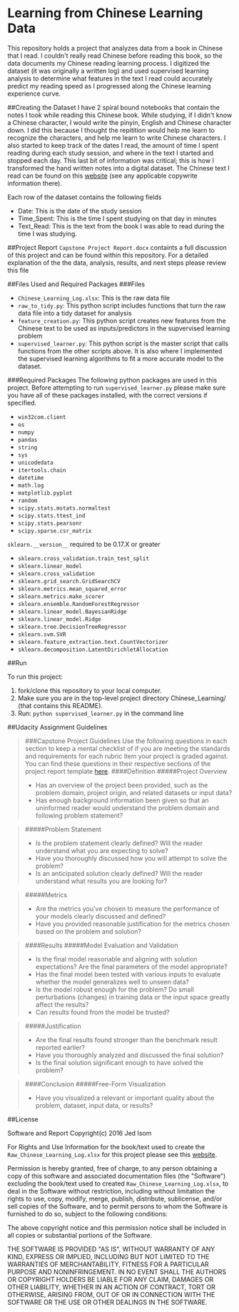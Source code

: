 
# Learning from Chinese Learning Data

This repository holds a project that analyzes data from a book in Chinese that I read.  I couldn't really read Chinese before reading this book, so the data documents my Chinese reading learning process.  I digitized the dataset (it was originally a written log) and used supervised learning analysis to determine what features in the text I read could accurately predict my reading speed as I progressed along the Chinese learning experience curve.

##Creating the Dataset
I have 2 spiral bound notebooks that contain the notes I took while reading this Chinese book.  While studying, if I didn't know a Chinese character, I would write the pinyin, English and Chinese character down.  I did this because I thought the repitition would help me learn to recognize the characters, and help me learn to write Chinese characters.  I also started to keep track of the dates I read, the amount of time I spent reading during each study session, and where in the text I started and stopped each day.  This last bit of information was critical; this is how I transformed the hand written notes into a digital dataset.  The Chinese text I read can be found on this [website](https://www.lds.org/scriptures/bofm?lang=zho) (see any applicable copywrite information there).  

Each row of the dataset contains the following fields
- Date: This is the date of the study session
- Time_Spent: This is the time I spent studying on that day in minutes
- Text_Read: This is the text from the book I was able to read during the time I was studying.

##Project Report
`Capstone Project Report.docx` containts a full discussion of this project and can be found within this repository.  For a detailed explanation of the the data, analysis, results, and next steps please review this file

##Files Used and Required Packages
###Files
- `Chinese_Learning_Log.xlsx`: This is the raw data file
- `raw_to_tidy.py`: This python script includes functions that turn the raw data file into a tidy dataset for analysis
- `feature_creation.py`: This python script creates new features from the Chinese text to be used as inputs/predictors in the supvervised learning problem
- `supervised_learner.py`: This python script is the master script that calls functions from the other scripts above.  It is also where I implemented the supervised learning algorithms to fit a more accurate model to the dataset.

###Required Packages
The following python packages are used in this project.  Before attempting to run `supervised_learner.py` please make sure you have all of these packages installed, with the correct versions if specified.
- `win32com.client`
- `os`
- `numpy`
- `pandas`
- `string`
- `sys`
- `unicodedata`
- `itertools.chain`
- `datetime`
- `math.log`
- `matplotlib.pyplot`
- `random`
- `scipy.stats.mstats.normaltest`
- `scipy.stats.ttest_ind`
- `scipy.stats.pearsonr`
- `scipy.sparse.csr_matrix`

`sklearn.__version__` required to be 0.17.X or greater    
- `sklearn.cross_validation.train_test_split`
- `sklearn.linear_model`
- `sklearn.cross_validation`
- `sklearn.grid_search.GridSearchCV`
- `sklearn.metrics.mean_squared_error`
- `sklearn.metrics.make_scorer`
- `sklearn.ensemble.RandomForestRegressor`
- `sklearn.linear_model.BayesianRidge`
- `sklearn.linear_model.Ridge`
- `sklearn.tree.DecisionTreeRegressor`
- `sklearn.svm.SVR`
- `sklearn.feature_extraction.text.CountVectorizer`
- `sklearn.decomposition.LatentDirichletAllocation`

##Run

To run this project: 

1. fork/clone this repository to your local computer.  
2. Make sure you are in the top-level project directory Chinese_Learning/ (that contains this README). 
3. Run: `python supervised_learner.py` in the command line

##Udacity Assignment Guidelines
>###Capstone Project Guidelines
>Use the following questions in each section to keep a mental checklist of if you are meeting the standards and requirements for each rubric item your project is graded against. You can find these questions in their respective sections of the project report template [here](https://docs.google.com/document/d/1B-vEOscvfqctGEMHTFDS9Nw7aqcE2iuwPRfp0jK8nf4/pub?embedded=true).
>####Definition
>#####Project Overview
>- Has an overview of the project been provided, such as the problem domain, project origin, and related datasets or input data?
>- Has enough background information been given so that an uninformed reader would understand the problem domain and following problem statement?

>#####Problem Statement
>- Is the problem statement clearly defined? Will the reader understand what you are expecting to solve?
>- Have you thoroughly discussed how you will attempt to solve the problem?
>- Is an anticipated solution clearly defined? Will the reader understand what results you are looking for?

>#####Metrics
>- Are the metrics you’ve chosen to measure the performance of your models clearly discussed and defined?
>- Have you provided reasonable justification for the metrics chosen based on the problem and solution?

>####Results
>#####Model Evaluation and Validation
>- Is the final model reasonable and aligning with solution expectations? Are the final parameters of the model appropriate?
>- Has the final model been tested with various inputs to evaluate whether the model generalizes well to unseen data?
>- Is the model robust enough for the problem? Do small perturbations (changes) in training data or the input space greatly affect the results?
>- Can results found from the model be trusted?

>#####Justification
>- Are the final results found stronger than the benchmark result reported earlier?
>- Have you thoroughly analyzed and discussed the final solution?
>- Is the final solution significant enough to have solved the problem?

>####Conclusion
>#####Free-Form Visualization
>- Have you visualized a relevant or important quality about the problem, dataset, input data, or results?

##License

Software and Report Copyright(c) 2016 Jed Isom

For Rights and Use Information for the book/text used to create the 
`Raw_Chinese_Learning_Log.xlsx` for this project please see this [website](https://www.lds.org/legal/terms?lang=eng&_r=1).

Permission is hereby granted, free of charge, to any person obtaining a copy
of this software and associated documentation files (the "Software") excluding the 
book/text used to created `Raw_Chinese_Learning_Log.xlsx`, to deal
in the Software without restriction, including without limitation the rights
to use, copy, modify, merge, publish, distribute, sublicense, and/or sell
copies of the Software, and to permit persons to whom the Software is
furnished to do so, subject to the following conditions:

The above copyright notice and this permission notice shall be included in all
copies or substantial portions of the Software.

THE SOFTWARE IS PROVIDED "AS IS", WITHOUT WARRANTY OF ANY KIND, EXPRESS OR
IMPLIED, INCLUDING BUT NOT LIMITED TO THE WARRANTIES OF MERCHANTABILITY,
FITNESS FOR A PARTICULAR PURPOSE AND NONINFRINGEMENT. IN NO EVENT SHALL THE
AUTHORS OR COPYRIGHT HOLDERS BE LIABLE FOR ANY CLAIM, DAMAGES OR OTHER
LIABILITY, WHETHER IN AN ACTION OF CONTRACT, TORT OR OTHERWISE, ARISING FROM,
OUT OF OR IN CONNECTION WITH THE SOFTWARE OR THE USE OR OTHER DEALINGS IN THE
SOFTWARE.
